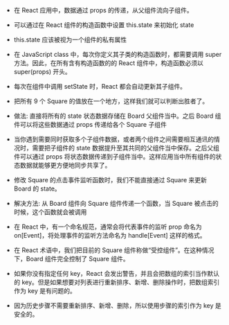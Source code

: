 - 在 React 应用中，数据通过 props 的传递，从父组件流向子组件。

- 可以通过在 React 组件的构造函数中设置 this.state 来初始化 state

- this.state 应该被视为一个组件的私有属性

- 在 JavaScript class 中，每次你定义其子类的构造函数时，都需要调用 super 方法。因此，在所有含有构造函数的的 React 组件中，构造函数必须以 super(props) 开头。

- 每次在组件中调用 setState 时，React 都会自动更新其子组件。

- 把所有 9 个 Square 的值放在一个地方，这样我们就可以判断出胜者了。

- 做法: 直接将所有的 state 状态数据存储在 Board 父组件当中。之后 Board 组件可以将这些数据通过 props 传递给各个 Square 子组件

- 当你遇到需要同时获取多个子组件数据，或者两个组件之间需要相互通讯的情况时，需要把子组件的 state 数据提升至其共同的父组件当中保存。之后父组件可以通过 props 将状态数据传递到子组件当中。这样应用当中所有组件的状态数据就能够更方便地同步共享了。

- 修改 Square 的点击事件监听函数时，我们不能直接通过 Square 来更新 Board 的 state。

- 解决方法: 从 Board 组件向 Square 组件传递一个函数，当 Square 被点击的时候，这个函数就会被调用

- 在 React 中，有一个命名规范，通常会将代表事件的监听 prop 命名为 on[Event]，将处理事件的监听方法命名为 handle[Event] 这样的格式。

- 在 React 术语中，我们把目前的 Square 组件称做“受控组件”。在这种情况下，Board 组件完全控制了 Square 组件。

- 如果你没有指定任何 key，React 会发出警告，并且会把数组的索引当作默认的 key。但是如果想要对列表进行重新排序、新增、删除操作时，把数组索引作为 key 是有问题的。

- 因为历史步骤不需要重新排序、新增、删除，所以使用步骤的索引作为 key 是安全的。